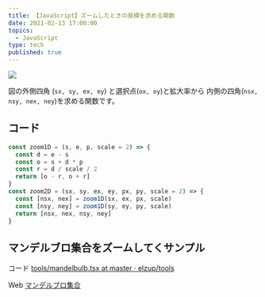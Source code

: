```yaml
---
title: 【JavaScript】ズームしたときの座標を求める関数
date: 2021-02-13 17:00:00
topics:
  - JavaScript
type: tech
published: true
---
```


![](https://elzup-image-storage.s3.amazonaws.com/blog/zoome-rect.png)

図の外側四角 (`sx, sy, ex, ey`) と選択点(`ox, oy`)と拡大率から 内側の四角(`nsx, nsy, nex, ney`)を求める関数です。

## コード

```js
const zoom1D = (s, e, p, scale = 2) => {
  const d = e - s
  const o = s + d * p
  const r = d / scale / 2
  return [o - r, o + r]
}
const zoom2D = (sx, sy, ex, ey, px, py, scale = 2) => {
  const [nsx, nex] = zoom1D(sx, ex, px, scale)
  const [nsy, ney] = zoom1D(sy, ey, py, scale)
  return [nsx, nex, nsy, ney]
}
```

## マンデルブロ集合をズームしてくサンプル

コード [tools/mandelbulb\.tsx at master · elzup/tools](https://github.com/elzup/tools/blob/master/src/pages/mandelbulb.tsx)

Web [マンデルブロ集合](https://tools.anozon.me/mandelbulb)
